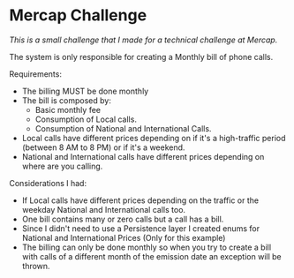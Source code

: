 # Mercap Challenge

*This is a small challenge that I made for a technical challenge at Mercap.*

The system is only responsible for creating a Monthly bill of phone calls.

Requirements:
- The billing MUST be done monthly
- The bill is composed by:
  - Basic monthly fee
  - Consumption of Local calls.
  - Consumption of National and International Calls.
- Local calls have different prices depending on if it's a high-traffic period (between 8 AM to 8 PM) or if it's a weekend.
- National and International calls have different prices depending on where are you calling.

Considerations I had:
- If Local calls have different prices depending on the traffic or the weekday National and International calls too.
- One bill contains many or zero calls but a call has a bill.
- Since I didn't need to use a Persistence layer I created enums for National and International Prices (Only for this example)
- The billing can only be done monthly so when you try to create a bill with calls of a different month of the emission date an exception will be thrown.
